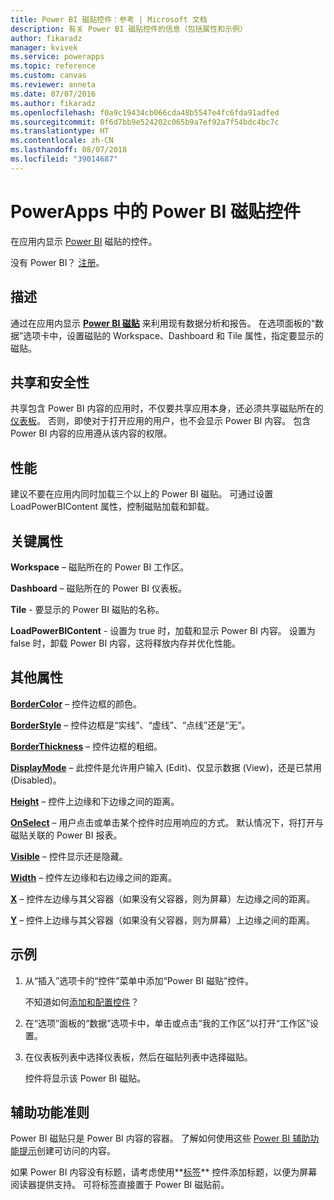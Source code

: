 ```yaml
---
title: Power BI 磁贴控件：参考 | Microsoft 文档
description: 有关 Power BI 磁贴控件的信息（包括属性和示例）
author: fikaradz
manager: kvivek
ms.service: powerapps
ms.topic: reference
ms.custom: canvas
ms.reviewer: anneta
ms.date: 07/07/2016
ms.author: fikaradz
ms.openlocfilehash: f0a9c19434cb066cda48b5547e4fc6fda91adfed
ms.sourcegitcommit: 0f6d7bb9e524202c065b9a7ef92a7f54bdc4bc7c
ms.translationtype: HT
ms.contentlocale: zh-CN
ms.lasthandoff: 08/07/2018
ms.locfileid: "39014687"
---
```

# <a name="power-bi-tile-control-in-powerapps"></a>PowerApps 中的 Power BI 磁贴控件

在应用内显示 [Power BI](https://powerbi.microsoft.com) 磁贴的控件。

没有 Power BI？ [注册](https://docs.microsoft.com/power-bi/service-self-service-signup-for-power-bi)。

## <a name="description"></a>描述

通过在应用内显示 **[Power BI 磁贴](https://docs.microsoft.com/power-bi/service-dashboard-tiles)** 来利用现有数据分析和报告。 在选项面板的“数据”选项卡中，设置磁贴的 Workspace、Dashboard 和 Tile 属性，指定要显示的磁贴。

## <a name="sharing-and-security"></a>共享和安全性

共享包含 Power BI 内容的应用时，不仅要共享应用本身，还必须共享磁贴所在的[仪表板](https://docs.microsoft.com/power-bi/service-how-to-collaborate-distribute-dashboards-reports)。 否则，即使对于打开应用的用户，也不会显示 Power BI 内容。 包含 Power BI 内容的应用遵从该内容的权限。

## <a name="performance"></a>性能

建议不要在应用内同时加载三个以上的 Power BI 磁贴。 可通过设置 LoadPowerBIContent 属性，控制磁贴加载和卸载。

## <a name="key-properties"></a>关键属性

**Workspace** – 磁贴所在的 Power BI 工作区。

**Dashboard** – 磁贴所在的 Power BI 仪表板。

**Tile** - 要显示的 Power BI 磁贴的名称。

**LoadPowerBIContent** - 设置为 true 时，加载和显示 Power BI 内容。 设置为 false 时，卸载 Power BI 内容，这将释放内存并优化性能。

## <a name="additional-properties"></a>其他属性

**[BorderColor](properties-color-border.md)** – 控件边框的颜色。

**[BorderStyle](properties-color-border.md)** – 控件边框是“实线”、“虚线”、“点线”还是“无”。

**[BorderThickness](properties-color-border.md)** – 控件边框的粗细。

**[DisplayMode](properties-core.md)** – 此控件是允许用户输入 (Edit)、仅显示数据 (View)，还是已禁用 (Disabled)。

**[Height](properties-size-location.md)** – 控件上边缘和下边缘之间的距离。

**[OnSelect](properties-core.md)** – 用户点击或单击某个控件时应用响应的方式。 默认情况下，将打开与磁贴关联的 Power BI 报表。

**[Visible](properties-core.md)** – 控件显示还是隐藏。

**[Width](properties-size-location.md)** – 控件左边缘和右边缘之间的距离。

**[X](properties-size-location.md)** – 控件左边缘与其父容器（如果没有父容器，则为屏幕）左边缘之间的距离。

**[Y](properties-size-location.md)** – 控件上边缘与其父容器（如果没有父容器，则为屏幕）上边缘之间的距离。

## <a name="example"></a>示例

1. 从“插入”选项卡的“控件”菜单中添加“Power BI 磁贴”控件。

    不知道如何[添加和配置控件](../add-configure-controls.md)？

2. 在“选项”面板的“数据”选项卡中，单击或点击“我的工作区”以打开“工作区”设置。

3. 在仪表板列表中选择仪表板，然后在磁贴列表中选择磁贴。

    控件将显示该 Power BI 磁贴。

## <a name="accessibility-guidelines"></a>辅助功能准则

Power BI 磁贴只是 Power BI 内容的容器。 了解如何使用这些 [Power BI 辅助功能提示](https://docs.microsoft.com/power-bi/desktop-accessibility)创建可访问的内容。

如果 Power BI 内容没有标题，请考虑使用**[标签](control-text-box.md)** 控件添加标题，以便为屏幕阅读器提供支持。 可将标签直接置于 Power BI 磁贴前。
